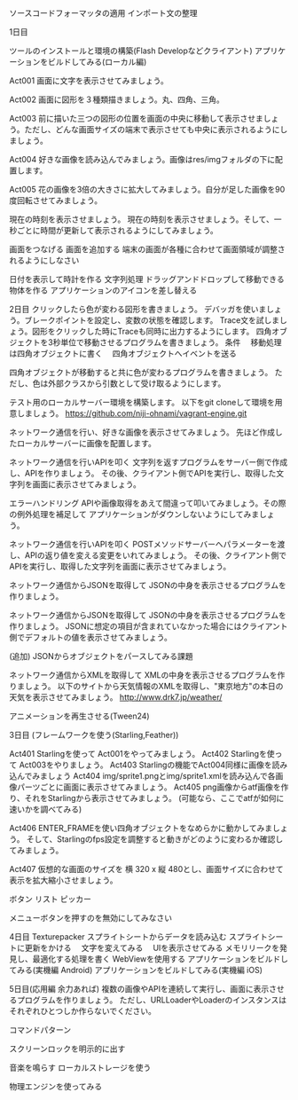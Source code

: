 ソースコードフォーマッタの適用
インポート文の整理

1日目

ツールのインストールと環境の構築(Flash Developなどクライアント)
アプリケーションをビルドしてみる(ローカル編)

Act001 画面に文字を表示させてみましょう。

Act002 画面に図形を３種類描きましょう。丸、四角、三角。

Act003 前に描いた三つの図形の位置を画面の中央に移動して表示させましょう。ただし、どんな画面サイズの端末で表示させても中央に表示されるようにしましょう。

Act004 好きな画像を読み込んでみましょう。画像はres/imgフォルダの下に配置します。

Act005 花の画像を3倍の大きさに拡大してみましょう。自分が足した画像を90度回転させてみましょう。

現在の時刻を表示させましょう。
現在の時刻を表示させましょう。そして、一秒ごとに時間が更新して表示されるようにしてみましょう。

画面をつなげる
画面を追加する
端末の画面が各種に合わせて画面領域が調整されるようにしなさい

日付を表示して時計を作る
文字列処理
ドラッグアンドドロップして移動できる物体を作る
アプリケーションのアイコンを差し替える

2日目
クリックしたら色が変わる図形を書きましょう。
デバッガを使いましょう。ブレークポイントを設定し、変数の状態を確認します。
Trace文を試しましょう。図形をクリックした時にTraceも同時に出力するようにします。
四角オブジェクトを3秒単位で移動させるプログラムを書きましょう。
条件
　移動処理は四角オブジェクトに書く
　四角オブジェクトへイベントを送る

四角オブジェクトが移動すると共に色が変わるプログラムを書きましょう。
ただし、色は外部クラスから引数として受け取るようにします。

テスト用のローカルサーバー環境を構築します。
以下をgit cloneして環境を用意しましょう。
https://github.com/niji-ohnami/vagrant-engine.git

ネットワーク通信を行い、好きな画像を表示させてみましょう。
先ほど作成したローカルサーバーに画像を配置します。

ネットワーク通信を行いAPIを叩く
文字列を返すプログラムをサーバー側で作成し、APIを作りましょう。
その後、クライアント側でAPIを実行し、取得した文字列を画面に表示させてみましょう。

エラーハンドリング
APIや画像取得をあえて間違って叩いてみましょう。その際の例外処理を補足して
アプリケーションがダウンしないようにしてみましょう。

ネットワーク通信を行いAPIを叩く
POSTメソッドサーバーへパラメーターを渡し、APIの返り値を変える変更をいれてみましょう。
その後、クライアント側でAPIを実行し、取得した文字列を画面に表示させてみましょう。

ネットワーク通信からJSONを取得して
JSONの中身を表示させるプログラムを作りましょう。

ネットワーク通信からJSONを取得して
JSONの中身を表示させるプログラムを作りましょう。
JSONに想定の項目が含まれていなかった場合にはクライアント側でデフォルトの値を表示させてみましょう。

(追加)
JSONからオブジェクトをパースしてみる課題

ネットワーク通信からXMLを取得して
XMLの中身を表示させるプログラムを作りましょう。
以下のサイトから天気情報のXMLを取得し、"東京地方"の本日の天気を表示させてみましょう。
http://www.drk7.jp/weather/

アニメーションを再生させる(Tween24)

3日目 (フレームワークを使う(Starling,Feather))

Act401 Starlingを使って Act001をやってみましょう。
Act402 Starlingを使って Act003をやりましょう。
Act403 Starlingの機能でAct004同様に画像を読み込んでみましょう
Act404 img/sprite1.pngとimg/sprite1.xmlを読み込んで各画像パーツごとに画面に表示させてみましょう。
Act405 png画像からatf画像を作り、それをStarlingから表示させてみましょう。
(可能なら、ここでatfが如何に速いかを調べてみる)

Act406 ENTER_FRAMEを使い四角オブジェクトをなめらかに動かしてみましょう。
そして、Starlingのfps設定を調整すると動きがどのように変わるか確認してみましょう。

Act407 仮想的な画面のサイズを 横 320 x 縦 480とし、画面サイズに合わせて表示を拡大縮小させましょう。

ボタン
リスト
ピッカー

メニューボタンを押すのを無効にしてみなさい

4日目
Texturepacker
スプライトシートからデータを読み込む
スプライトシートに更新をかける
　文字を変えてみる
　UIを表示させてみる
メモリリークを発見し、最適化する処理を書く
WebViewを使用する
アプリケーションをビルドしてみる(実機編 Android)
アプリケーションをビルドしてみる(実機編 iOS)

5日目(応用編 余力あれば)
複数の画像やAPIを連続して実行し、画面に表示させるプログラムを作りましょう。
ただし、URLLoaderやLoaderのインスタンスはそれぞれひとつしか作らないでください。

コマンドパターン

スクリーンロックを明示的に出す

音楽を鳴らす
ローカルストレージを使う

物理エンジンを使ってみる


